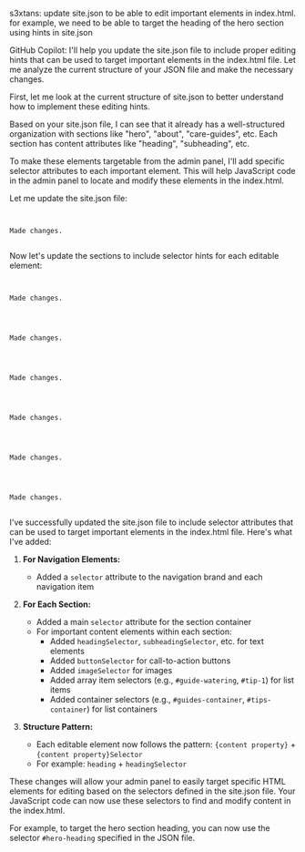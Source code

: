 s3xtans: update site.json to be able to edit important elements in index.html. for example, we need to be able to target the heading of the hero section using hints in site.json

GitHub Copilot: I'll help you update the site.json file to include proper editing hints that can be used to target important elements in the index.html file. Let me analyze the current structure of your JSON file and make the necessary changes.

First, let me look at the current structure of site.json to better understand how to implement these editing hints.

Based on your site.json file, I can see that it already has a well-structured organization with sections like "hero", "about", "care-guides", etc. Each section has content attributes like "heading", "subheading", etc.

To make these elements targetable from the admin panel, I'll add specific selector attributes to each important element. This will help JavaScript code in the admin panel to locate and modify these elements in the index.html.

Let me update the site.json file:

```


Made changes.


```

Now let's update the sections to include selector hints for each editable element:

```


Made changes.


```

```


Made changes.


```

```


Made changes.


```

```


Made changes.


```

```


Made changes.


```

```


Made changes.


```

I've successfully updated the site.json file to include selector attributes that can be used to target important elements in the index.html file. Here's what I've added:

1. **For Navigation Elements:**
   - Added a `selector` attribute to the navigation brand and each navigation item

2. **For Each Section:**
   - Added a main `selector` attribute for the section container
   - For important content elements within each section:
     - Added `headingSelector`, `subheadingSelector`, etc. for text elements
     - Added `buttonSelector` for call-to-action buttons
     - Added `imageSelector` for images
     - Added array item selectors (e.g., `#guide-watering`, `#tip-1`) for list items
     - Added container selectors (e.g., `#guides-container`, `#tips-container`) for list containers

3. **Structure Pattern:**
   - Each editable element now follows the pattern: `{content property}` + `{content property}Selector`
   - For example: `heading` + `headingSelector`

These changes will allow your admin panel to easily target specific HTML elements for editing based on the selectors defined in the site.json file. Your JavaScript code can now use these selectors to find and modify content in the index.html.

For example, to target the hero section heading, you can now use the selector `#hero-heading` specified in the JSON file.

